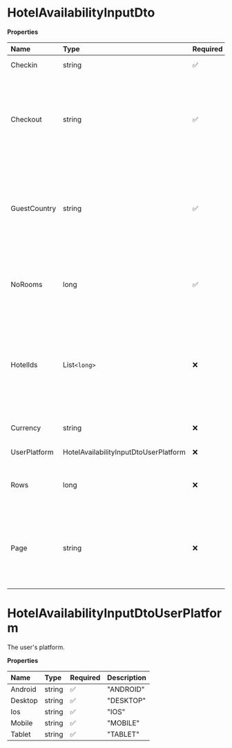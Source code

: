 # HotelAvailabilityInputDto

**Properties**

| Name         | Type                                  | Required | Description                                                                                                           |
| :----------- | :------------------------------------ | :------- | :-------------------------------------------------------------------------------------------------------------------- |
| Checkin      | string                                | ✅       | The arrival date.                                                                                                     |
| Checkout     | string                                | ✅       | The departure date. Must be later than (checkin). Must be between 1 and 30 days after (checkin).                      |
| GuestCountry | string                                | ✅       | Guest country code. Used to accurately display the best prices and price details for people from that country.        |
| NoRooms      | long                                  | ✅       | The only group will be split in the given number of rooms automatically                                               |
| HotelIds     | List`<long>`                          | ❌       | Limit the result list to up to 1000 specified hotels where they have availability for the specified guests and dates. |
| Currency     | string                                | ❌       | Returns the price in this currency                                                                                    |
| UserPlatform | HotelAvailabilityInputDtoUserPlatform | ❌       | The user's platform.                                                                                                  |
| Rows         | long                                  | ❌       | The maximum number of results to return.                                                                              |
| Page         | string                                | ❌       | Pagination token used to retrieve the next page of results. Obtained from `next_page`.                                |

# HotelAvailabilityInputDtoUserPlatform

The user's platform.

**Properties**

| Name    | Type   | Required | Description |
| :------ | :----- | :------- | :---------- |
| Android | string | ✅       | "ANDROID"   |
| Desktop | string | ✅       | "DESKTOP"   |
| Ios     | string | ✅       | "IOS"       |
| Mobile  | string | ✅       | "MOBILE"    |
| Tablet  | string | ✅       | "TABLET"    |

<!-- This file was generated by liblab | https://liblab.com/ -->
